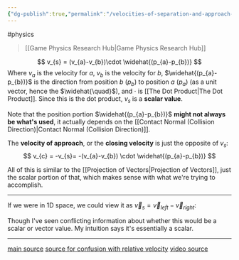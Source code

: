 ```yaml
---
{"dg-publish":true,"permalink":"/velocities-of-separation-and-approach-closing-velocity/","dgHomeLink":true,"dgPassFrontmatter":false,"dgShowLocalGraph":true}
---
```


#physics 
> [[Game Physics Research Hub|Game Physics Research Hub]]

$$
v_{s} = (v_{a}-v_{b})\cdot \widehat{(p_{a}-p_{b})}
$$
Where $v_{a}$ is the velocity for $a$, $v_{b}$ is the velocity for $b$,  $\widehat{(p_{a}-p_{b})}$ is the direction from position $b$ ($p_{b}$) to position $a$ ($p_{a}$) (as a unit vector, hence the $\widehat{\quad}$), and $\cdot$ is [[The Dot Product|The Dot Product]].
Since this is the dot product, $v_{s}$ is a **scalar value**.

Note that the position portion $\widehat{(p_{a}-p_{b})}$ **might not always be what's used**, it actually depends on the [[Contact Normal (Collision Direction)|Contact Normal (Collision Direction)]].

The **velocity of approach**, or the **closing velocity** is just the opposite of $v_{s}$:
$$
v_{c} = -v_{s}= -(v_{a}-v_{b}) \cdot \widehat{(p_{a}-p_{b})}
$$

All of this is similar to the [[Projection of Vectors|Projection of Vectors]], just the scalar portion of that, which makes sense with what we're trying to accomplish.

---

If we were in 1D space, we could view it as $\vec{v}_{s}=\vec{v}_{left}-\vec{v}_{right}$:

<style>
.container {font-family: sans-serif; text-align: center;}
.button-wrapper button {z-index: 1;height: 40px; width: 100px; margin: 10px;padding: 5px;}
.excalidraw .App-menu_top .buttonList { display: flex;}
.excalidraw-wrapper { height: 800px; margin: 50px; position: relative;}
:root[dir="ltr"] .excalidraw .layer-ui__wrapper .zen-mode-transition.App-menu_bottom--transition-left {transform: none;}
</style><script src="https://unpkg.com/react@17/umd/react.production.min.js"></script><script src="https://unpkg.com/react-dom@17/umd/react-dom.production.min.js"></script><script type="text/javascript" src="https://unpkg.com/@excalidraw/excalidraw@0.12.0/dist/excalidraw.production.min.js"></script><div id="Velocities_of_Separation_and_Approach_2022-10-18_2149.27.excalidraw.md1"></div><script>(function(){const InitialData={"type":"excalidraw","version":2,"source":"https://excalidraw.com","elements":[{"id":"0kPYfPKzS3SbHmr7esQ8V","type":"arrow","x":-350.3999938964844,"y":-131.84375762939453,"width":116.00003051757812,"height":0,"angle":0,"strokeColor":"#000000","backgroundColor":"transparent","fillStyle":"hachure","strokeWidth":1,"strokeStyle":"solid","roughness":1,"opacity":100,"groupIds":[],"strokeSharpness":"round","seed":309815650,"version":84,"versionNonce":1344379170,"isDeleted":false,"boundElements":null,"updated":1666155081660,"link":null,"locked":false,"points":[[0,0],[116.00003051757812,0]],"lastCommittedPoint":null,"startBinding":null,"endBinding":null,"startArrowhead":null,"endArrowhead":"arrow"},{"type":"arrow","version":110,"versionNonce":1866039806,"isDeleted":false,"id":"2kpuvdp92-cFzVuqoEjNi","fillStyle":"hachure","strokeWidth":1,"strokeStyle":"solid","roughness":1,"opacity":100,"angle":0,"x":-102.39997863769531,"y":-133.2437515258789,"strokeColor":"#000000","backgroundColor":"transparent","width":181.59999084472656,"height":0,"seed":997372734,"groupIds":[],"strokeSharpness":"round","boundElements":[],"updated":1666155081660,"link":null,"locked":false,"startBinding":null,"endBinding":null,"lastCommittedPoint":null,"startArrowhead":null,"endArrowhead":"arrow","points":[[0,0],[181.59999084472656,0]]},{"id":"uPwZoObZOOPdRRkZX6FCX","type":"line","x":-350.3999938964844,"y":-121.44379425048827,"width":0,"height":40,"angle":0,"strokeColor":"#e67700","backgroundColor":"transparent","fillStyle":"hachure","strokeWidth":1,"strokeStyle":"solid","roughness":1,"opacity":100,"groupIds":[],"strokeSharpness":"round","seed":1134713698,"version":182,"versionNonce":1553343714,"isDeleted":false,"boundElements":null,"updated":1666155081660,"link":null,"locked":false,"points":[[0,0],[0,40]],"lastCommittedPoint":null,"startBinding":null,"endBinding":null,"startArrowhead":null,"endArrowhead":null},{"type":"line","version":377,"versionNonce":2062848574,"isDeleted":false,"id":"7-XaSWG5njNEvurT1toiI","fillStyle":"hachure","strokeWidth":1,"strokeStyle":"solid","roughness":1,"opacity":100,"angle":0,"x":-231.20004272460935,"y":-124.4437942504883,"strokeColor":"#e67700","backgroundColor":"transparent","width":0,"height":40,"seed":877287714,"groupIds":[],"strokeSharpness":"round","boundElements":[],"updated":1666155081660,"link":null,"locked":false,"startBinding":null,"endBinding":null,"lastCommittedPoint":null,"startArrowhead":null,"endArrowhead":null,"points":[[0,0],[0,40]]},{"type":"line","version":250,"versionNonce":1241725090,"isDeleted":false,"id":"nNOfVawK7Jqqvhu_ZODZT","fillStyle":"hachure","strokeWidth":1,"strokeStyle":"solid","roughness":1,"opacity":100,"angle":0,"x":-101.59997558593753,"y":-120.54376983642577,"strokeColor":"#e67700","backgroundColor":"transparent","width":0,"height":40,"seed":1054464290,"groupIds":[],"strokeSharpness":"round","boundElements":[],"updated":1666155081660,"link":null,"locked":false,"startBinding":null,"endBinding":null,"lastCommittedPoint":null,"startArrowhead":null,"endArrowhead":null,"points":[[0,0],[0,40]]},{"type":"line","version":445,"versionNonce":895720062,"isDeleted":false,"id":"EPp0qag3PnnHhV8fD4tC-","fillStyle":"hachure","strokeWidth":1,"strokeStyle":"solid","roughness":1,"opacity":100,"angle":0,"x":17.59997558593747,"y":-123.5437698364258,"strokeColor":"#e67700","backgroundColor":"transparent","width":0,"height":40,"seed":388317694,"groupIds":[],"strokeSharpness":"round","boundElements":[],"updated":1666155081660,"link":null,"locked":false,"startBinding":null,"endBinding":null,"lastCommittedPoint":null,"startArrowhead":null,"endArrowhead":null,"points":[[0,0],[0,40]]},{"id":"CWQHAVgKDdOCA-7GZ8kAW","type":"arrow","x":51.20001220703125,"y":-32.643775939941406,"width":7.105427357601002e-15,"height":35.199981689453125,"angle":0,"strokeColor":"#e67700","backgroundColor":"transparent","fillStyle":"hachure","strokeWidth":1,"strokeStyle":"solid","roughness":1,"opacity":100,"groupIds":[],"strokeSharpness":"round","seed":903205758,"version":119,"versionNonce":289510142,"isDeleted":false,"boundElements":null,"updated":1666155081660,"link":null,"locked":false,"points":[[0,0],[7.105427357601002e-15,-35.199981689453125]],"lastCommittedPoint":null,"startBinding":null,"endBinding":null,"startArrowhead":null,"endArrowhead":"arrow"},{"id":"ix4TGO0h5gkO4DhSI8wuH","type":"arrow","x":17.60003662109375,"y":-7.043769836425783,"width":69.5999755859375,"height":0,"angle":0,"strokeColor":"#c92a2a","backgroundColor":"transparent","fillStyle":"hachure","strokeWidth":1,"strokeStyle":"solid","roughness":1,"opacity":100,"groupIds":[],"strokeSharpness":"round","seed":2117274366,"version":72,"versionNonce":1191700670,"isDeleted":false,"boundElements":null,"updated":1666155125824,"link":null,"locked":false,"points":[[0,0],[69.5999755859375,0]],"lastCommittedPoint":null,"startBinding":null,"endBinding":{"elementId":"yvFvn0Qn","focus":-0.05068682589477185,"gap":8.60003662109375},"startArrowhead":null,"endArrowhead":"arrow"},{"id":"kY6Z2Ufo","type":"text","x":-53.20001220703125,"y":20.556236267089844,"width":219,"height":25,"angle":0,"strokeColor":"#c92a2a","backgroundColor":"transparent","fillStyle":"hachure","strokeWidth":1,"strokeStyle":"solid","roughness":1,"opacity":100,"groupIds":[],"strokeSharpness":"sharp","seed":1823592546,"version":163,"versionNonce":1661672254,"isDeleted":false,"boundElements":null,"updated":1666155107391,"link":null,"locked":false,"text":"velocity of separation","rawText":"velocity of separation","fontSize":20,"fontFamily":1,"textAlign":"left","verticalAlign":"top","baseline":18,"containerId":null,"originalText":"velocity of separation"},{"id":"yvFvn0Qn","type":"image","x":95.800048828125,"y":-20.387489318847656,"width":32,"height":25.399993896484375,"angle":0,"strokeColor":"#000000","backgroundColor":"transparent","fillStyle":"hachure","strokeWidth":1,"strokeStyle":"solid","roughness":1,"opacity":100,"strokeSharpness":"sharp","seed":8517,"version":160,"versionNonce":2086046242,"updated":1666155125824,"isDeleted":false,"groupIds":[],"boundElements":[{"id":"ix4TGO0h5gkO4DhSI8wuH","type":"arrow"}],"link":null,"locked":false,"fileId":"a74a0222ee32e41a4c6c544047c90751baaea0d7","scale":[1,1]}],"appState":{"theme":"light","viewBackgroundColor":"#ffffff","currentItemStrokeColor":"#c92a2a","currentItemBackgroundColor":"transparent","currentItemFillStyle":"hachure","currentItemStrokeWidth":1,"currentItemStrokeStyle":"solid","currentItemRoughness":1,"currentItemOpacity":100,"currentItemFontFamily":1,"currentItemFontSize":20,"currentItemTextAlign":"left","currentItemStrokeSharpness":"sharp","currentItemStartArrowhead":null,"currentItemEndArrowhead":"arrow","currentItemLinearStrokeSharpness":"round","gridSize":null,"colorPalette":{}},"files":{}};InitialData.scrollToContent=true;App=()=>{const e=React.useRef(null),t=React.useRef(null),[n,i]=React.useState({width:void 0,height:void 0});return React.useEffect(()=>{i({width:t.current.getBoundingClientRect().width,height:t.current.getBoundingClientRect().height});const e=()=>{i({width:t.current.getBoundingClientRect().width,height:t.current.getBoundingClientRect().height})};return window.addEventListener("resize",e),()=>window.removeEventListener("resize",e)},[t]),React.createElement(React.Fragment,null,React.createElement("div",{className:"excalidraw-wrapper",ref:t},React.createElement(ExcalidrawLib.Excalidraw,{ref:e,width:n.width,height:n.height,initialData:InitialData,viewModeEnabled:!0,zenModeEnabled:!0,gridModeEnabled:!1})))},excalidrawWrapper=document.getElementById("Velocities_of_Separation_and_Approach_2022-10-18_2149.27.excalidraw.md1");ReactDOM.render(React.createElement(App),excalidrawWrapper);})();</script>
Though I've seen conflicting information about whether this would be a scalar or vector value. My intuition says it's essentially a scalar.

---
[main source](https://learning.oreilly.com/library/view/game-physics-engine/9780123819765/chapter-52.html#:-:text=Two%20objects%20that%20are%20clos,%3D(%CB%99pa%E2%88%92%CB%99pb)%20%C2%B7(%EE%80%82pa%E2%88%92pb)%20%5B7.2)
[source for confusion with relative velocity](https://qr.ae/pvxXCJ)
[video source](https://youtu.be/C5a92K2uFWk)